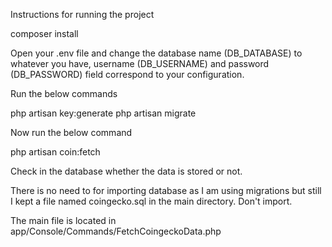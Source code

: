 Instructions for running the project

composer install 

Open your .env file and change the database name (DB_DATABASE) to whatever you have, username (DB_USERNAME) and password (DB_PASSWORD) field correspond to your configuration.

Run the below commands

php artisan key:generate
php artisan migrate

Now run the below command

php artisan coin:fetch 

Check in the database whether the data is stored or not.

There is no need to for importing database as I am using migrations but still I kept a file named coingecko.sql in the main directory. Don't import.


The main file is located in app/Console/Commands/FetchCoingeckoData.php
